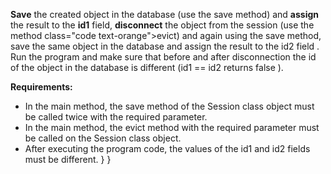 **Save** the created object in the database (use the save method) and **assign** the result to the **id1** field, **disconnect** the object from the session (use the method class="code text-orange">evict) and again using the save method, save the same object in the database and assign the result to the id2 field . Run the program and make sure that before and after disconnection the id of the object in the database is different (id1 == id2 returns false ).

**Requirements:** <br>
*	In the main method, the save method of the Session class object must be called twice with the required parameter.
*	In the main method, the evict method with the required parameter must be called on the Session class object.
*	After executing the program code, the values of the id1 and id2 fields must be different.
}
}


